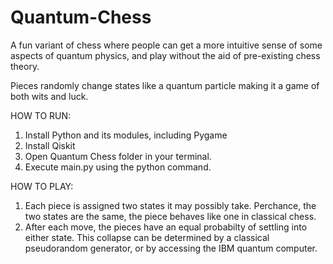# Quantum-Chess
 
A fun variant of chess where people can get a more intuitive sense of some aspects of quantum physics, and play without the aid of pre-existing chess theory.

Pieces randomly change states like a quantum particle making it a game of both wits and luck.

HOW TO RUN:
1. Install Python and its modules, including Pygame
2. Install Qiskit
3. Open Quantum Chess folder in your terminal.
4. Execute main.py using the python command.

HOW TO PLAY:
1. Each piece is assigned two states it may possibly take. Perchance, the two states are the same, the piece behaves like one in classical chess.
2. After each move, the pieces have an equal probabilty of settling into either state. This collapse can be determined by a classical pseudorandom generator, or by accessing the IBM quantum computer.
